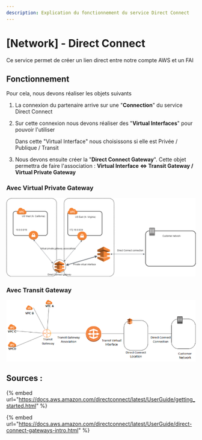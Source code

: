 ```yaml
---
description: Explication du fonctionnement du service Direct Connect
---
```


# \[Network] - Direct Connect

Ce service permet de créer un lien direct entre notre compte AWS et un FAI

## Fonctionnement

Pour cela, nous devons réaliser les objets suivants

1. La connexion du partenaire arrive sur une "**Connection**" du service Direct Connect
2.  Sur cette connexion nous devons réaliser des "**Virtual Interfaces**" pour pouvoir l'utiliser

    Dans cette "Virtual Interface" nous choisissons si elle est Privée / Publique / Transit
3. Nous devons ensuite créer la "**Direct Connect Gateway**". Cette objet permettra de faire l'association : **Virtual Interface <=> Transit Gateway / Virtual Private Gateway**

### Avec Virtual Private Gateway

![](<../.gitbook/assets/image (2).png>)

### Avec Transit Gateway

![](<../.gitbook/assets/image (4).png>)

## Sources : &#x20;

{% embed url="https://docs.aws.amazon.com/directconnect/latest/UserGuide/getting_started.html" %}

{% embed url="https://docs.aws.amazon.com/directconnect/latest/UserGuide/direct-connect-gateways-intro.html" %}
